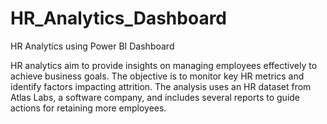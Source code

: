 # HR_Analytics_Dashboard
HR Analytics using Power BI Dashboard


HR analytics aim to provide insights on managing employees effectively to achieve business goals. The objective is to monitor key HR metrics and identify factors impacting attrition. The analysis uses an HR dataset from Atlas Labs, a software company, and includes several reports to guide actions for retaining more employees.
